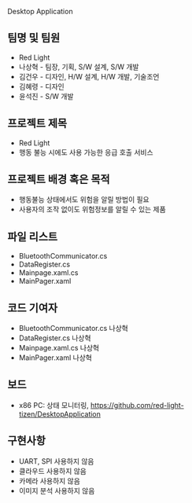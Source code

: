 Desktop Application
## 팀명 및 팀원
* Red Light
* 나상혁 - 팀장, 기획, S/W 설계, S/W 개발
* 김건우 - 디자인, H/W 설계, H/W 개발, 기술조언
* 김혜령 - 디자인
* 윤석진 - S/W 개발

## 프로젝트 제목
* Red Light
* 행동 불능 시에도 사용 가능한 응급 호출 서비스

## 프로젝트 배경 혹은 목적
* 행동불능 상태에서도 위험을 알릴 방법이 필요
* 사용자의 조작 없이도 위험정보를 알릴 수 있는 제품

## 파일 리스트
* BluetoothCommunicator.cs
* DataRegister.cs
* Mainpage.xaml.cs
* MainPager.xaml

## 코드 기여자
* BluetoothCommunicator.cs 나상혁
* DataRegister.cs 나상혁
* Mainpage.xaml.cs 나상혁
* MainPager.xaml 나상혁

## 보드
* x86 PC: 상태 모니터링, https://github.com/red-light-tizen/DesktopApplication

## 구현사항
* UART, SPI 사용하지 않음
* 클라우드 사용하지 않음
* 카메라 사용하지 않음
* 이미지 분석 사용하지 않음
